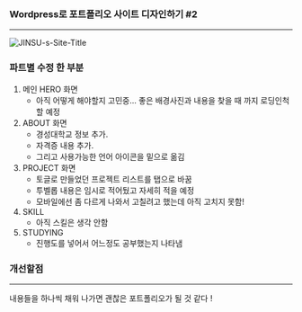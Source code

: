 ### Wordpress로 포트폴리오 사이트 디자인하기 #2
____

![JINSU-s-Site-Title](https://github.com/Jinsu404/ecole2023/assets/137613256/f578172e-72a2-4376-94cc-2f5e72e2614c)

### 파트별 수정 한 부분
1. 메인 HERO 화면
   - 아직 어떻게 해야할지 고민중... 좋은 배경사진과 내용을 찾을 때 까지 로딩인척 할 예정<br>
2. ABOUT 화면 <br>
   - 경성대학교 정보 추가.<br>
   - 자격증 내용 추가.<br>
   - 그리고 사용가능한 언어 아이콘을 밑으로 옮김 <br>
3. PROJECT 화면 <br>
   - 토글로 만들었던 프로젝트 리스트를 탭으로 바꿈 <br>
   - 투벨롭 내용은 임시로 적어뒀고 자세히 적을 예정 <br>
   - 모바일에선 좀 다르게 나와서 고칠려고 했는데 아직 고치지 못함! <br>
4. SKILL <br>
   - 아직 스킬은 생각 안함 <br>
6. STUDYING <br>
   - 진행도를 넣어서 어느정도 공부했는지 나타냄 <br>

### 개선할점
___
내용들을 하나씩 채워 나가면 괜찮은 포트폴리오가 될 것 같다 !
